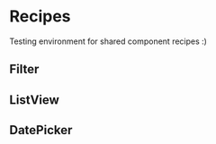 # Recipes
Testing environment for shared component recipes :)

## Filter

## ListView

## DatePicker
